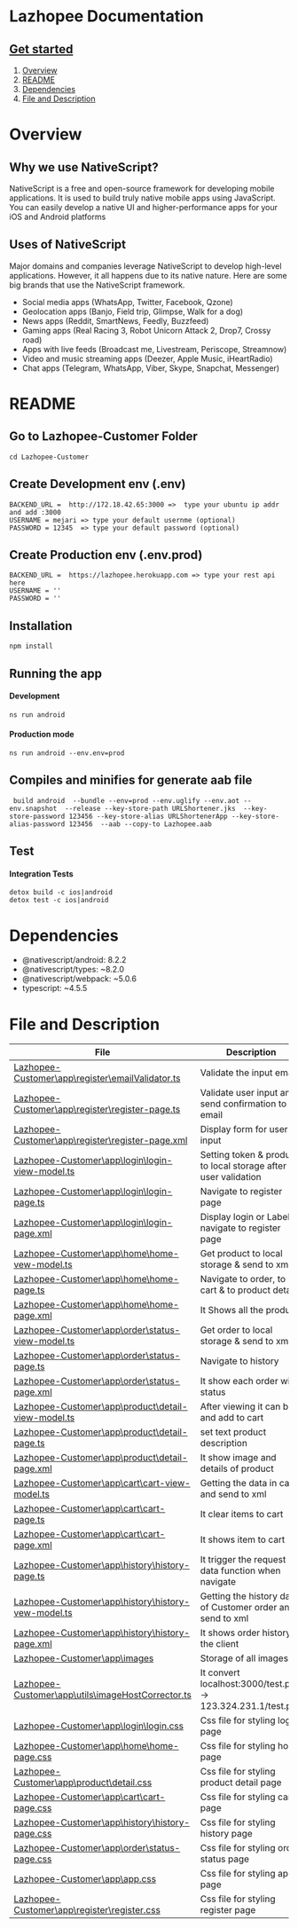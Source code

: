 # Lazhopee Documentation
## [Get started](#README)
1. [Overview](#Overview)
2. [README](#README)
3. [Dependencies](#Dependencies)
4. [File and Description](#File-and-Description)

# Overview
## Why we use NativeScript?
NativeScript is a free and open-source framework for developing mobile applications. It is used to build truly native mobile apps using JavaScript. You can easily develop a native UI and higher-performance apps for your iOS and Android platforms

## Uses of NativeScript
Major domains and companies leverage NativeScript to develop high-level applications. However, it all happens due to its native nature. Here are some big brands that use the NativeScript framework.

* Social media apps (WhatsApp, Twitter, Facebook, Qzone)
* Geolocation apps (Banjo, Field trip, Glimpse, Walk for a dog)
* News apps (Reddit, SmartNews, Feedly, Buzzfeed)
* Gaming apps (Real Racing 3, Robot Unicorn Attack 2, Drop7, Crossy road)
* Apps with live feeds (Broadcast me, Livestream, Periscope, Streamnow)
* Video and music streaming apps (Deezer, Apple Music, iHeartRadio)
* Chat apps (Telegram, WhatsApp, Viber, Skype, Snapchat, Messenger)

# README
## Go to Lazhopee-Customer Folder
```
cd Lazhopee-Customer
```
## Create Development env (.env)
```
BACKEND_URL =  http://172.18.42.65:3000 =>  type your ubuntu ip addr and add :3000
USERNAME = mejari => type your default usernme (optional)
PASSWORD = 12345  => type your default password (optional)
```
## Create Production env (.env.prod)
```
BACKEND_URL =  https://lazhopee.herokuapp.com => type your rest api here
USERNAME = ''
PASSWORD = ''
```


## Installation
```
npm install
```

## Running the app

#### Development
```
ns run android
```

#### Production mode
```
ns run android --env.env=prod
```

## Compiles and minifies for  generate aab file
```
 build android  --bundle --env=prod --env.uglify --env.aot --env.snapshot  --release --key-store-path URLShortener.jks  --key-store-password 123456 --key-store-alias URLShortenerApp --key-store-alias-password 123456  --aab --copy-to Lazhopee.aab
```

## Test

####  Integration Tests
```
detox build -c ios|android
detox test -c ios|android
```


# Dependencies
* @nativescript/android: 8.2.2
* @nativescript/types: ~8.2.0
* @nativescript/webpack: ~5.0.6
* typescript: ~4.5.5

# File and Description
 |  File |  Description 
---|  ---| 
[Lazhopee-Customer\app\register\emailValidator.ts](https://github.com/MEJARICLOI/Lazhopee/blob/main/Lazhopee-Customer/app/register/emailValidator.ts) | Validate the input email
[Lazhopee-Customer\app\register\register-page.ts](https://github.com/MEJARICLOI/Lazhopee/blob/main/Lazhopee-Customer/app/register/register-page.ts) |  Validate user input and send confirmation to email
[Lazhopee-Customer\app\register\register-page.xml](https://github.com/MEJARICLOI/Lazhopee/blob/main/Lazhopee-Customer/app/register/register-page.xml) | Display form for user input 
[Lazhopee-Customer\app\login\login-view-model.ts](https://github.com/MEJARICLOI/Lazhopee/blob/main/Lazhopee-Customer/app/login/login-view-model.ts) | Setting token & product to local storage after user validation 
[Lazhopee-Customer\app\login\login-page.ts](https://github.com/MEJARICLOI/Lazhopee/blob/main/Lazhopee-Customer/app/login/login-page.ts) | Navigate to register page 
[Lazhopee-Customer\app\login\login-page.xml](https://github.com/MEJARICLOI/Lazhopee/blob/main/Lazhopee-Customer/app/login/login-page.xml) | Display login or Label to navigate to register page
[Lazhopee-Customer\app\home\home-vew-model.ts](https://github.com/MEJARICLOI/Lazhopee/blob/main/Lazhopee-Customer/app/home/home-vew-model.ts) | Get product to local storage & send to xml
[Lazhopee-Customer\app\home\home-page.ts](https://github.com/MEJARICLOI/Lazhopee/blob/main/Lazhopee-Customer/app/home/home-page.ts) | Navigate to order, to cart & to product details
[Lazhopee-Customer\app\home\home-page.xml](https://github.com/MEJARICLOI/Lazhopee/blob/main/Lazhopee-Customer/app/home/home-page.xml) | It Shows all the product
[Lazhopee-Customer\app\order\status-view-model.ts](https://github.com/MEJARICLOI/Lazhopee/blob/main/Lazhopee-Customer/app/order/status-view-model.ts) | Get order to local storage & send to xml
[Lazhopee-Customer\app\order\status-page.ts](https://github.com/MEJARICLOI/Lazhopee/blob/main/Lazhopee-Customer/app/order/status-page.ts) | Navigate to history
[Lazhopee-Customer\app\order\status-page.xml](https://github.com/MEJARICLOI/Lazhopee/blob/main/Lazhopee-Customer/app/order/status-page.xml) | It show each order with status
[Lazhopee-Customer\app\product\detail-view-model.ts](https://github.com/MEJARICLOI/Lazhopee/blob/main/Lazhopee-Customer/app/product/detail-view-model.ts) | After viewing it can buy and add to cart 
[Lazhopee-Customer\app\product\detail-page.ts](https://github.com/MEJARICLOI/Lazhopee/blob/main/Lazhopee-Customer/app/product/detail-page.ts) | set text product description
[Lazhopee-Customer\app\product\detail-page.xml](https://github.com/MEJARICLOI/Lazhopee/blob/main/Lazhopee-Customer/app/product/detail-page.xml) | It show image and details of product
[Lazhopee-Customer\app\cart\cart-view-model.ts](https://github.com/MEJARICLOI/Lazhopee/blob/main/Lazhopee-Customer/app/cart/cart-view-model.ts) | Getting the data in cart and send to xml
[Lazhopee-Customer\app\cart\cart-page.ts](https://github.com/MEJARICLOI/Lazhopee/blob/main/Lazhopee-Customer/app/cart/cart-page.ts) | It clear items to cart
[Lazhopee-Customer\app\cart\cart-page.xml](https://github.com/MEJARICLOI/Lazhopee/blob/main/Lazhopee-Customer/app/cart/cart-page.xml) | It shows item to cart
[Lazhopee-Customer\app\history\history-page.ts](https://github.com/MEJARICLOI/Lazhopee/blob/main/Lazhopee-Customer/app/history/history-page.ts) | It trigger the request data function when navigate 
[Lazhopee-Customer\app\history\history-vew-model.ts](https://github.com/MEJARICLOI/Lazhopee/blob/main/Lazhopee-Customer/app/history/history-vew-model.ts) | Getting the history data of Customer order and send to xml
[Lazhopee-Customer\app\history\history-page.xml](https://github.com/MEJARICLOI/Lazhopee/blob/main/Lazhopee-Customer/app/history/history-page.xml) | It shows order history of the client
[Lazhopee-Customer\app\images](https://github.com/MEJARICLOI/Lazhopee/tree/main/Lazhopee-Customer/app/images) | Storage of all  images
[Lazhopee-Customer\app\utils\imageHostCorrector.ts](https://github.com/MEJARICLOI/Lazhopee/blob/main/Lazhopee-Customer/app/utils/imageHostCorrector.ts) | It convert localhost:3000/test.png -> 123.324.231.1/test.png
[Lazhopee-Customer\app\login\login.css](https://github.com/MEJARICLOI/Lazhopee/blob/main/Lazhopee-Customer/app/login/login.css) | Css file for styling login page
[Lazhopee-Customer\app\home\home-page.css](https://github.com/MEJARICLOI/Lazhopee/blob/main/Lazhopee-Customer/app/home/home-page.css) | Css file for styling home page
[Lazhopee-Customer\app\product\detail.css](https://github.com/MEJARICLOI/Lazhopee/blob/main/Lazhopee-Customer/app/product/detail.css) | Css file for styling product detail page
[Lazhopee-Customer\app\cart\cart-page.css](https://github.com/MEJARICLOI/Lazhopee/blob/main/Lazhopee-Customer/app/cart/cart-page.css) | Css file for styling cart page
[Lazhopee-Customer\app\history\history-page.css](https://github.com/MEJARICLOI/Lazhopee/blob/main/Lazhopee-Customer/app/history/history-page.css) | Css file for styling history page
[Lazhopee-Customer\app\order\status-page.css](https://github.com/MEJARICLOI/Lazhopee/blob/main/Lazhopee-Customer/app/order/status-page.css) | Css file for styling order status page
[Lazhopee-Customer\app\app.css](https://github.com/MEJARICLOI/Lazhopee/blob/main/Lazhopee-Customer/app/app.css) | Css file for styling app page
[Lazhopee-Customer\app\register\register.css](https://github.com/MEJARICLOI/Lazhopee/blob/main/Lazhopee-Customer/app/register/register.css) | Css file for styling register page
